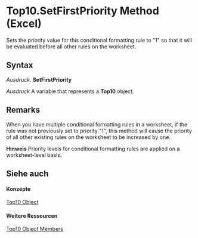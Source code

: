 
# Top10.SetFirstPriority Method (Excel)

Sets the priority value for this conditional formatting rule to "1" so that it will be evaluated before all other rules on the worksheet.


## Syntax

 _Ausdruck_. **SetFirstPriority**

 _Ausdruck_ A variable that represents a **Top10** object.


## Remarks

When you have multiple conditional formatting rules in a worksheet, if the rule was not previously set to priority "1", this method will cause the priority of all other existing rules on the worksheet to be increased by one.


 **Hinweis**  Priority levels for conditional formatting rules are applied on a worksheet-level basis.


## Siehe auch


#### Konzepte


[Top10 Object](b94f4a4f-564c-d751-2b43-4b9482e048cc.md)
#### Weitere Ressourcen


[Top10 Object Members](http://msdn.microsoft.com/library/ee94e347-b55a-d7b3-ab2f-26c5698b15cf%28Office.15%29.aspx)